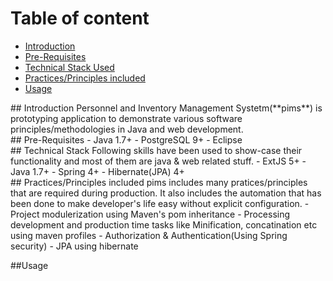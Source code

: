 # Table of content
- [Introduction](#introduction)
- [Pre-Requisites](#prerequisites)
- [Technical Stack Used](#techstack)
- [Practices/Principles included](#principles) 
- [Usage](#usage)

<div id='introduction'/>
## Introduction
Personnel and Inventory Management Systetm(**pims**) is prototyping application to demonstrate various software principles/methodologies in Java and web development. 

<div id='prerequisites'/>
## Pre-Requisites
- Java 1.7+
- PostgreSQL 9+
- Eclipse

<div id='techstack'/>
## Technical Stack
Following skills have been used to show-case their functionality and most of them are java & web related stuff. 
- ExtJS 5+
- Java 1.7+
- Spring 4+
- Hibernate(JPA) 4+

<div id='principles'/>
## Practices/Principles included
pims includes many pratices/principles that are required during production. It also includes the automation that has been done to make developer's life easy without explicit configuration. 
- Project modulerization using Maven's pom inheritance
- Processing development and production time tasks like Minification, concatination etc using maven profiles
- Authorization & Authentication(Using Spring security)
- JPA using hibernate

##Usage




